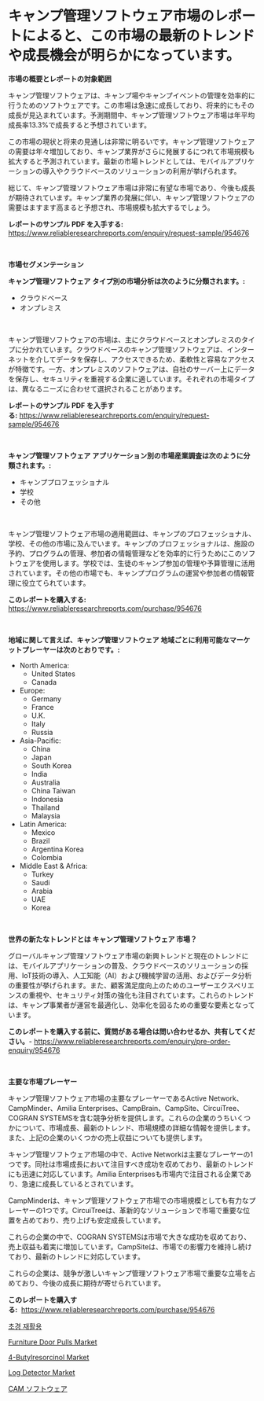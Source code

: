 <p><h1>キャンプ管理ソフトウェア市場のレポートによると、この市場の最新のトレンドや成長機会が明らかになっています。</h1></p><p><strong>市場の概要とレポートの対象範囲</strong></p>
<p><p>キャンプ管理ソフトウェアは、キャンプ場やキャンプイベントの管理を効率的に行うためのソフトウェアです。この市場は急速に成長しており、将来的にもその成長が見込まれています。予測期間中、キャンプ管理ソフトウェア市場は年平均成長率13.3%で成長すると予想されています。</p><p>この市場の現状と将来の見通しは非常に明るいです。キャンプ管理ソフトウェアの需要は年々増加しており、キャンプ業界がさらに発展するにつれて市場規模も拡大すると予測されています。最新の市場トレンドとしては、モバイルアプリケーションの導入やクラウドベースのソリューションの利用が挙げられます。</p><p>総じて、キャンプ管理ソフトウェア市場は非常に有望な市場であり、今後も成長が期待されています。キャンプ業界の発展に伴い、キャンプ管理ソフトウェアの需要はますます高まると予想され、市場規模も拡大するでしょう。</p></p>
<p><strong>レポートのサンプル PDF を入手する:</strong> <a href="https://www.reliableresearchreports.com/enquiry/request-sample/954676">https://www.reliableresearchreports.com/enquiry/request-sample/954676</a></p>
<p>&nbsp;</p>
<p><strong>市場セグメンテーション</strong></p>
<p><strong>キャンプ管理ソフトウェア タイプ別の市場分析は次のように分類されます。:</strong></p>
<p><ul><li>クラウドベース</li><li>オンプレミス</li></ul></p>
<p>&nbsp;</p>
<p><p>キャンプ管理ソフトウェアの市場は、主にクラウドベースとオンプレミスのタイプに分かれています。クラウドベースのキャンプ管理ソフトウェアは、インターネットを介してデータを保存し、アクセスできるため、柔軟性と容易なアクセスが特徴です。一方、オンプレミスのソフトウェアは、自社のサーバー上にデータを保存し、セキュリティを重視する企業に適しています。それぞれの市場タイプは、異なるニーズに合わせて選択されることがあります。</p></p>
<p><strong>レポートのサンプル PDF を入手する:</strong>&nbsp;<a href="https://www.reliableresearchreports.com/enquiry/request-sample/954676">https://www.reliableresearchreports.com/enquiry/request-sample/954676</a></p>
<p>&nbsp;</p>
<p><strong> キャンプ管理ソフトウェア アプリケーション別の市場産業調査は次のように分類されます。:</strong></p>
<p><ul><li>キャンププロフェッショナル</li><li>学校</li><li>その他</li></ul></p>
<p>&nbsp;</p>
<p><p>キャンプ管理ソフトウェア市場の適用範囲は、キャンプのプロフェッショナル、学校、その他の市場に及んでいます。キャンプのプロフェッショナルは、施設の予約、プログラムの管理、参加者の情報管理などを効率的に行うためにこのソフトウェアを使用します。学校では、生徒のキャンプ参加の管理や予算管理に活用されています。その他の市場でも、キャンププログラムの運営や参加者の情報管理に役立てられています。</p></p>
<p><strong>このレポートを購入する:</strong>&nbsp; <a href="https://www.reliableresearchreports.com/purchase/954676">https://www.reliableresearchreports.com/purchase/954676</a></p>
<p>&nbsp;</p>
<p><strong>地域に関して言えば、キャンプ管理ソフトウェア 地域ごとに利用可能なマーケットプレーヤーは次のとおりです。:</strong></p>
<p><ul>
    <li>
        North America:
        <ul>
            <li>United States</li>
            <li>Canada</li>
        </ul>
    </li>
    <li>
        Europe:
        <ul>
            <li>Germany</li>
            <li>France</li>
            <li>U.K.</li>
            <li>Italy</li>
            <li>Russia</li>
        </ul>
    </li>
    <li>
        Asia-Pacific:
        <ul>
            <li>China</li>
            <li>Japan</li>
            <li>South Korea</li>
            <li>India</li>
            <li>Australia</li>
            <li>China Taiwan</li>
            <li>Indonesia</li>
            <li>Thailand</li>
            <li>Malaysia</li>
        </ul>
    </li>
    <li>
        Latin America:
        <ul>
            <li>Mexico</li>
            <li>Brazil</li>
            <li>Argentina Korea</li>
            <li>Colombia</li>
        </ul>
    </li>
    <li>
        Middle East & Africa:
        <ul>
            <li>Turkey</li>
            <li>Saudi</li>
            <li>Arabia</li>
            <li>UAE</li>
            <li>Korea</li>
        </ul>
    </li>
    </ul></p>
<p>&nbsp;</p>
<p><strong>世界の新たなトレンドとは キャンプ管理ソフトウェア 市場？</strong></p>
<p><p>グローバルキャンプ管理ソフトウェア市場の新興トレンドと現在のトレンドには、モバイルアプリケーションの普及、クラウドベースのソリューションの採用、IoT技術の導入、人工知能（AI）および機械学習の活用、およびデータ分析の重要性が挙げられます。また、顧客満足度向上のためのユーザーエクスペリエンスの重視や、セキュリティ対策の強化も注目されています。これらのトレンドは、キャンプ事業者が運営を最適化し、効率化を図るための重要な要素となっています。</p></p>
<p><strong>このレポートを購入する前に、質問がある場合は問い合わせるか、共有してください。</strong>- <a href="https://www.reliableresearchreports.com/enquiry/pre-order-enquiry/954676">https://www.reliableresearchreports.com/enquiry/pre-order-enquiry/954676</a></p>
<p>&nbsp;</p>
<p><strong>主要な市場プレーヤー</strong></p>
<p><p>キャンプ管理ソフトウェア市場の主要なプレーヤーであるActive Network、CampMinder、Amilia Enterprises、CampBrain、CampSite、CircuiTree、COGRAN SYSTEMSを含む競争分析を提供します。これらの企業のうちいくつかについて、市場成長、最新のトレンド、市場規模の詳細な情報を提供します。また、上記の企業のいくつかの売上収益についても提供します。</p><p>キャンプ管理ソフトウェア市場の中で、Active Networkは主要なプレーヤーの1つです。同社は市場成長において注目すべき成功を収めており、最新のトレンドにも迅速に対応しています。Amilia Enterprisesも市場内で注目される企業であり、急速に成長しているとされています。</p><p>CampMinderは、キャンプ管理ソフトウェア市場での市場規模としても有力なプレーヤーの1つです。CircuiTreeは、革新的なソリューションで市場で重要な位置を占めており、売り上げも安定成長しています。</p><p>これらの企業の中で、COGRAN SYSTEMSは市場で大きな成功を収めており、売上収益も着実に増加しています。CampSiteは、市場での影響力を維持し続けており、最新のトレンドに対応しています。</p><p>これらの企業は、競争が激しいキャンプ管理ソフトウェア市場で重要な立場を占めており、今後の成長に期待が寄せられています。</p></p>
<p><strong>このレポートを購入する:</strong>&nbsp;&nbsp;<a href="https://www.reliableresearchreports.com/purchase/954676">https://www.reliableresearchreports.com/purchase/954676</a></p>
<p><p><a href="https://github.com/vsnao330707/Market-Research-Report-List-1/blob/main/5657349185187.md">초경 재활용</a></p><p><a href="https://issuu.com/reportprime-2/docs/furniture-door-pulls-market-size-2030.pptx">Furniture Door Pulls Market</a></p><p><a href="https://five-trouble-98a.notion.site/4-Butylresorcinol-Market-Dynamics-2024-2031-Also-about-Its-Market-Trends-Projections-and-Opportun-904b1c9093824e468c1d41ad400f5619">4-Butylresorcinol Market</a></p><p><a href="https://view.publitas.com/reportprime-1/log-detector-market-research-report-reveals-the-latest-trends-and-opportunities-of-this-market-for-period-from-2024-2031/">Log Detector Market</a></p><p><a href="https://github.com/zjkmgcs938405/Market-Research-Report-List-1/blob/main/2674724185252.md">CAM ソフトウェア</a></p></p>